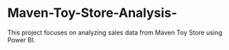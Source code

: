 # Maven-Toy-Store-Analysis-
This project focuses on analyzing sales data from Maven Toy Store using Power BI.
